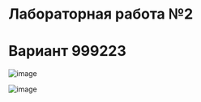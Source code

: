 # Лабораторная работа №2

# Вариант 999223

![image](https://github.com/sergeyprohaker/Pokemons/assets/46615564/d9223711-22ec-49c1-9a5a-f8802a37fce6)

![image](https://github.com/sergeyprohaker/Pokemons/assets/46615564/f52ac0f2-be2f-41c8-ae6a-f8a78769cdc3)
